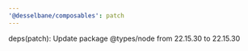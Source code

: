 ```yaml
---
'@desselbane/composables': patch
---
```


deps(patch): Update package @types/node from 22.15.30 to 22.15.30
